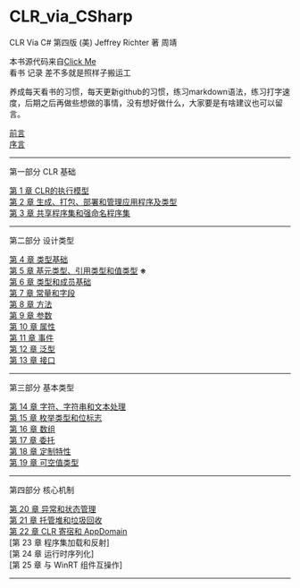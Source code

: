 # CLR_via_CSharp

CLR Via C# 第四版
(美) Jeffrey Richter 著 周靖

本书源代码来自[Click Me](https://github.com/cuicheng11165/clr-via-csharp-4th-edition-code)  
看书 记录 差不多就是照样子搬运工

养成每天看书的习惯，每天更新github的习惯，练习markdown语法，练习打字速度，后期之后再做些想做的事情，没有想好做什么，大家要是有啥建议也可以留言。

[前言](./chapters/foreword.md)  
[序言](./chapters/introduction.md)

---
第一部分 CLR 基础  

[第 1 章 CLR的执行模型](./chapters/chapter1_TheCLRSExecutionMode.md)  
[第 2 章 生成、打包、部署和管理应用程序及类型](./chapters/chapter2_Building.md)  
[第 3 章 共享程序集和强命名程序集](./chapters/chapter3_SharedAssemblies.md)

---
第二部分 设计类型  

[第 4  章 类型基础](./chapters/ch4_TypeFundamentals.md)  
[第 5  章 基元类型、引用类型和值类型](./chapters/ch5_PrimitiveRefValType.md)  **※**  
[第 6  章 类型和成员基础](./chapters/ch6_TypeAndMemberBasics.md)  
[第 7  章 常量和字段](./chapters/ch7_ConstantsAndFields.md)  
[第 8  章 方法](./chapters/ch8_Methods.md)  
[第 9  章 参数](./chapters/ch9_Parameters.md)  
[第 10 章 属性](./chapters/ch10_Properties.md)  
[第 11 章 事件](./chapters/ch11_Events.md)  
[第 12 章 泛型](./chapters/ch12_Generics.md)  
[第 13 章 接口](./chapters/ch13_Interfaces.md)

---
第三部分 基本类型  

[第 14 章 字符、字符串和文本处理](./chapters/ch14_CharStringText.md)    
[第 15 章 枚举类型和位标志](./chapters/ch15_EnumeratedTypes.md)    
[第 16 章 数组](./chapters/ch16_Arrays.md)    
[第 17 章 委托](./chapters/ch17_Delegates.md)    
[第 18 章 定制特性](./chapters/ch18_CustomAttributes.md)    
[第 19 章 可空值类型](./chapters/ch19_NullableValueTypes.md)  

---
第四部分 核心机制  

[第 20 章 异常和状态管理](./chapters/ch20_ExceptionsAndStateManae.md)  
[第 21 章 托管堆和垃圾回收](./chapters/ch21_ManagedHeapGarbage.md)   
[第 22 章 CLR 寄宿和 AppDomain](./chapters/ch22_CLRHostingAndAppDomain.md)    
[第 23 章 程序集加载和反射]  
[第 24 章 运行时序列化]  
[第 25 章 与 WinRT 组件互操作]

---
